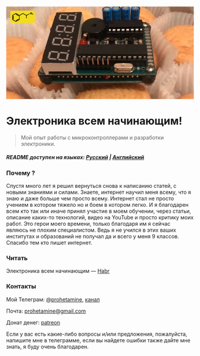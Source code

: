 ![logo](https://github.com/prohetamine/The-beginners-guide-to-engineering-and-electronics/blob/main/media/logo.png)

# Электроника всем начинающим!

> Мой опыт работы с микроконтроллерами и разработки электроники.

##### README доступен на языках: [Русский](https://github.com/prohetamine/The-beginners-guide-to-engineering-and-electronics/blob/main/README/russian.md) | [Английский](https://github.com/prohetamine/The-beginners-guide-to-engineering-and-electronics/blob/main/README.md)

### Почему ?
Спустя много лет я решил вернуться снова к написанию статей, с новыми знаниями и силами. Знаете, интернет научил меня всему, что я знаю и даже больше чем просто всему. Интернет стал не просто учением в котором тяжело но и боем в котором легко. И я благодарен всем кто так или иначе принял участие в моем обучении, через статьи, описание каких-то технологий, видео на YouTube и просто критику моих работ. Это герои моего времени, только благодаря им я сейчас являюсь не плохим специалистом. Ведь я не учился в этих ваших институтах и образований не получал да и всего у меня 9 классов. Спасибо тем кто пишет интернет.

### Читать

Электроника всем начинающим — [Habr](https://habr.com/ru/post/593421/)

### Контакты

Мой Телеграм: [@prohetamine](https://t.me/prohetamine), [канал](https://t.me/prohetamines)

Почта: prohetamine@gmail.com

Донат денег: [patreon](https://www.patreon.com/prohetamine)

Если у вас есть какие-либо вопросы и/или предложения, пожалуйста, напишите мне в телеграмме, если вы найдете ошибки также дайте мне знать, я буду очень благодарен.
